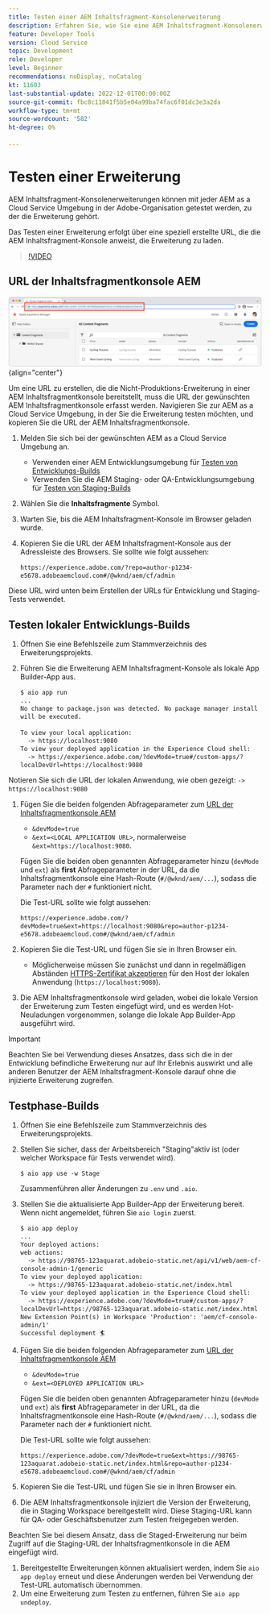 ```yaml
---
title: Testen einer AEM Inhaltsfragment-Konsolenerweiterung
description: Erfahren Sie, wie Sie eine AEM Inhaltsfragment-Konsolenerweiterung testen, bevor Sie sie in der Produktion bereitstellen.
feature: Developer Tools
version: Cloud Service
topic: Development
role: Developer
level: Beginner
recommendations: noDisplay, noCatalog
kt: 11603
last-substantial-update: 2022-12-01T00:00:00Z
source-git-commit: fbc8c11841f5b5e04a99ba74fac6f01dc3e3a2da
workflow-type: tm+mt
source-wordcount: '582'
ht-degree: 0%

---
```



# Testen einer Erweiterung

AEM Inhaltsfragment-Konsolenerweiterungen können mit jeder AEM as a Cloud Service Umgebung in der Adobe-Organisation getestet werden, zu der die Erweiterung gehört.

Das Testen einer Erweiterung erfolgt über eine speziell erstellte URL, die die AEM Inhaltsfragment-Konsole anweist, die Erweiterung zu laden.

>[!VIDEO](https://video.tv.adobe.com/v/3412877/?quality=12&learn=on)

## URL der Inhaltsfragmentkonsole AEM

![URL der Inhaltsfragmentkonsole AEM](./assets/test/content-fragment-console-url.png){align="center"}

Um eine URL zu erstellen, die die Nicht-Produktions-Erweiterung in einer AEM Inhaltsfragmentkonsole bereitstellt, muss die URL der gewünschten AEM Inhaltsfragmentkonsole erfasst werden. Navigieren Sie zur AEM as a Cloud Service Umgebung, in der Sie die Erweiterung testen möchten, und kopieren Sie die URL der AEM Inhaltsfragmentkonsole.

1. Melden Sie sich bei der gewünschten AEM as a Cloud Service Umgebung an.

   + Verwenden einer AEM Entwicklungsumgebung für [Testen von Entwicklungs-Builds](#testing-development-builds)
   + Verwenden Sie die AEM Staging- oder QA-Entwicklungsumgebung für [Testen von Staging-Builds](#testing-stage-builds)

1. Wählen Sie die __Inhaltsfragmente__ Symbol.
1. Warten Sie, bis die AEM Inhaltsfragment-Konsole im Browser geladen wurde.
1. Kopieren Sie die URL der AEM Inhaltsfragment-Konsole aus der Adressleiste des Browsers. Sie sollte wie folgt aussehen:

   ```
   https://experience.adobe.com/?repo=author-p1234-e5678.adobeaemcloud.com#/@wknd/aem/cf/admin
   ```

Diese URL wird unten beim Erstellen der URLs für Entwicklung und Staging-Tests verwendet.

## Testen lokaler Entwicklungs-Builds

1. Öffnen Sie eine Befehlszeile zum Stammverzeichnis des Erweiterungsprojekts.
1. Führen Sie die Erweiterung AEM Inhaltsfragment-Konsole als lokale App Builder-App aus.

   ```shell
   $ aio app run
   ...
   No change to package.json was detected. No package manager install will be executed.
   
   To view your local application:
     -> https://localhost:9080
   To view your deployed application in the Experience Cloud shell:
     -> https://experience.adobe.com/?devMode=true#/custom-apps/?localDevUrl=https://localhost:9080
   ```

Notieren Sie sich die URL der lokalen Anwendung, wie oben gezeigt: `-> https://localhost:9080`

1. Fügen Sie die beiden folgenden Abfrageparameter zum [URL der Inhaltsfragmentkonsole AEM](#aem-content-fragment-console-url)
   + `&devMode=true`
   + `&ext=<LOCAL APPLICATION URL>`, normalerweise `&ext=https://localhost:9080`.

   Fügen Sie die beiden oben genannten Abfrageparameter hinzu (`devMode` und `ext`) als __first__ Abfrageparameter in der URL, da die Inhaltsfragmentkonsole eine Hash-Route (`#/@wknd/aem/...`), sodass die Parameter nach der `#` funktioniert nicht.

   Die Test-URL sollte wie folgt aussehen:

   ```
   https://experience.adobe.com/?devMode=true&ext=https://localhost:9080&repo=author-p1234-e5678.adobeaemcloud.com#/@wknd/aem/cf/admin
   ```

1. Kopieren Sie die Test-URL und fügen Sie sie in Ihren Browser ein.

   + Möglicherweise müssen Sie zunächst und dann in regelmäßigen Abständen [HTTPS-Zertifikat akzeptieren](https://developer.adobe.com/uix/docs/services/aem-cf-console-admin/extension-development/#accepting-the-certificate-first-time-users) für den Host der lokalen Anwendung (`https://localhost:9080`).

1. Die AEM Inhaltsfragmentkonsole wird geladen, wobei die lokale Version der Erweiterung zum Testen eingefügt wird, und es werden Hot-Neuladungen vorgenommen, solange die lokale App Builder-App ausgeführt wird.

>[!IMPORTANT]
>
>Beachten Sie bei Verwendung dieses Ansatzes, dass sich die in der Entwicklung befindliche Erweiterung nur auf Ihr Erlebnis auswirkt und alle anderen Benutzer der AEM Inhaltsfragment-Konsole darauf ohne die injizierte Erweiterung zugreifen.


## Testphase-Builds

1. Öffnen Sie eine Befehlszeile zum Stammverzeichnis des Erweiterungsprojekts.
1. Stellen Sie sicher, dass der Arbeitsbereich &quot;Staging&quot;aktiv ist (oder welcher Workspace für Tests verwendet wird).

   ```shell
   $ aio app use -w Stage
   ```
   Zusammenführen aller Änderungen zu `.env` und `.aio`.
1. Stellen Sie die aktualisierte App Builder-App der Erweiterung bereit. Wenn nicht angemeldet, führen Sie `aio login` zuerst.

   ```shell
   $ aio app deploy
   ...
   Your deployed actions:
   web actions:
     -> https://98765-123aquarat.adobeio-static.net/api/v1/web/aem-cf-console-admin-1/generic 
   To view your deployed application:
     -> https://98765-123aquarat.adobeio-static.net/index.html
   To view your deployed application in the Experience Cloud shell:
     -> https://experience.adobe.com/?devMode=true#/custom-apps/?localDevUrl=https://98765-123aquarat.adobeio-static.net/index.html
   New Extension Point(s) in Workspace 'Production': 'aem/cf-console-admin/1'
   Successful deployment 🏄
   ```

1. Fügen Sie die beiden folgenden Abfrageparameter zum [URL der Inhaltsfragmentkonsole AEM](#aem-content-fragment-console-url)
   + `&devMode=true`
   + `&ext=<DEPLOYED APPLICATION URL>`

   Fügen Sie die beiden oben genannten Abfrageparameter hinzu (`devMode` und `ext`) als __first__ Abfrageparameter in der URL, da die Inhaltsfragmentkonsole eine Hash-Route (`#/@wknd/aem/...`), sodass die Parameter nach der `#` funktioniert nicht.

   Die Test-URL sollte wie folgt aussehen:

   ```
   https://experience.adobe.com/?devMode=true&ext=https://98765-123aquarat.adobeio-static.net/index.html&repo=author-p1234-e5678.adobeaemcloud.com#/@wknd/aem/cf/admin
   ```

1. Kopieren Sie die Test-URL und fügen Sie sie in Ihren Browser ein.
1. Die AEM Inhaltsfragmentkonsole injiziert die Version der Erweiterung, die in Staging Workspace bereitgestellt wird. Diese Staging-URL kann für QA- oder Geschäftsbenutzer zum Testen freigegeben werden.

Beachten Sie bei diesem Ansatz, dass die Staged-Erweiterung nur beim Zugriff auf die Staging-URL der Inhaltsfragmentkonsole in die AEM eingefügt wird.

1. Bereitgestellte Erweiterungen können aktualisiert werden, indem Sie `aio app deploy` erneut und diese Änderungen werden bei Verwendung der Test-URL automatisch übernommen.
1. Um eine Erweiterung zum Testen zu entfernen, führen Sie `aio app undeploy`.



